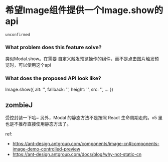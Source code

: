 # 希望Image组件提供一个Image.show的api

`unconfirmed`

### What problem does this feature solve?

类似Modal.show。在需要 自定义触发预览操作的组件，而不是点击图片触发预览时，可以使用这个api

### What does the proposed API look like?

Image.show({
alt: '',
fallback: '',
height: '',
src: '',
...
})

<!-- generated by ant-design-issue-helper. DO NOT REMOVE -->

## zombieJ

受控封装一下哈~
另外，Modal 的静态方法不是按照 React 生命周期走的。v5 里也是不推荐直接使用静态方法了。

ref:

- https://ant-design.antgroup.com/components/image-cn#components-image-demo-controlled-preview
- https://ant-design.antgroup.com/docs/blog/why-not-static-cn
